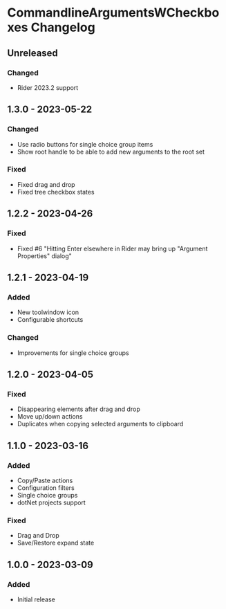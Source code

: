 <!-- Keep a Changelog guide -> https://keepachangelog.com -->

# CommandlineArgumentsWCheckboxes Changelog

## Unreleased

### Changed
- Rider 2023.2 support

## 1.3.0 - 2023-05-22

### Changed
- Use radio buttons for single choice group items
- Show root handle to be able to add new arguments to the root set

### Fixed
- Fixed drag and drop
- Fixed tree checkbox states

## 1.2.2 - 2023-04-26

### Fixed
- Fixed #6 "Hitting Enter elsewhere in Rider may bring up "Argument Properties" dialog"

## 1.2.1 - 2023-04-19

### Added
- New toolwindow icon
- Configurable shortcuts

### Changed
- Improvements for single choice groups

## 1.2.0 - 2023-04-05

### Fixed
- Disappearing elements after drag and drop
- Move up/down actions
- Duplicates when copying selected arguments to clipboard

## 1.1.0 - 2023-03-16

### Added
- Copy/Paste actions
- Configuration filters
- Single choice groups
- dotNet projects support

### Fixed
- Drag and Drop
- Save/Restore expand state

## 1.0.0 - 2023-03-09

### Added
- Initial release
